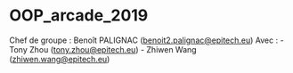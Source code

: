 # OOP_arcade_2019
Chef de groupe : Benoît PALIGNAC (benoit2.palignac@epitech.eu)
Avec : - Tony Zhou (tony.zhou@epitech.eu)
       - Zhiwen Wang (zhiwen.wang@epitech.eu)
